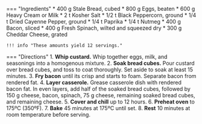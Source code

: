 === "Ingredients"
    * 400 g Stale Bread, cubed
    * 800 g Eggs, beaten
    * 600 g Heavy Cream or Milk
    * 2 t Kosher Salt
    * 1/2 t Black Peppercorn, ground
    * 1/4 t Dried Cayenne Pepper, ground
    * 1/4 t Paprika
    * 1/4 t Nutmeg
    * 400 g Bacon, sliced
    * 400 g Fresh Spinach, wilted and squeezed dry
    * 300 g Cheddar Cheese, grated

    !!! info "These amounts yield 12 servings."

=== "Directions"
    1. **Whip custard.** Whip together eggs, milk, and seasonings into a homogenous mixture.
    2. **Soak bread cubes.** Pour custard over bread cubes, and toss to coat thoroughly. Set aside to soak at least 15 minutes.
    3. **Fry bacon** until its crisp and starts to foam. Separate bacon from rendered fat.
    4. **Layer casserole.** Grease casserole dish with rendered bacon fat. In even layers, add half of the soaked bread cubes, followed by 150 g cheese, bacon, spinach, 75 g cheese, remaining soaked bread cubes, and remaining cheese.
    5. **Cover and chill** up to 12 hours.
    6. **Preheat oven** to 175ºC (350ºF).
    7. **Bake** 45 minutes at 175ºC until set.
    8. **Rest** 10 minutes at room temperature before serving.

[^foodwishes]:
    Mitzewich, John. ["Bacon Cheddar and Spinach Strata – We’re Rocking the Breakfast Casserole."](https://foodwishes.blogspot.com/2015/11/bacon-cheddar-and-spinach-strata-were.html) _Food Wishes._ 13 November 2015.
